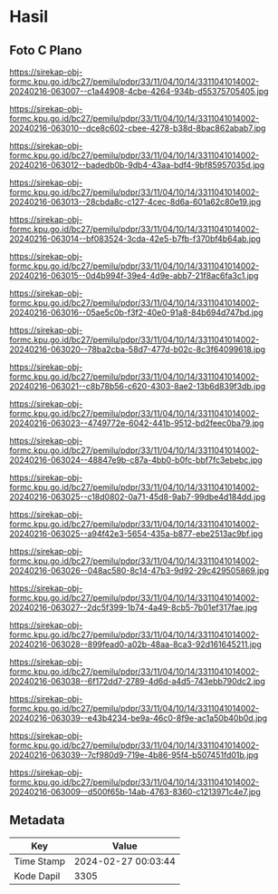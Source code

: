 # Hasil

## Foto C Plano

https://sirekap-obj-formc.kpu.go.id/bc27/pemilu/pdpr/33/11/04/10/14/3311041014002-20240216-063007--c1a44908-4cbe-4264-934b-d55375705405.jpg

https://sirekap-obj-formc.kpu.go.id/bc27/pemilu/pdpr/33/11/04/10/14/3311041014002-20240216-063010--dce8c602-cbee-4278-b38d-8bac862abab7.jpg

https://sirekap-obj-formc.kpu.go.id/bc27/pemilu/pdpr/33/11/04/10/14/3311041014002-20240216-063012--badedb0b-9db4-43aa-bdf4-9bf85957035d.jpg

https://sirekap-obj-formc.kpu.go.id/bc27/pemilu/pdpr/33/11/04/10/14/3311041014002-20240216-063013--28cbda8c-c127-4cec-8d6a-601a62c80e19.jpg

https://sirekap-obj-formc.kpu.go.id/bc27/pemilu/pdpr/33/11/04/10/14/3311041014002-20240216-063014--bf083524-3cda-42e5-b7fb-f370bf4b64ab.jpg

https://sirekap-obj-formc.kpu.go.id/bc27/pemilu/pdpr/33/11/04/10/14/3311041014002-20240216-063015--0d4b994f-39e4-4d9e-abb7-21f8ac6fa3c1.jpg

https://sirekap-obj-formc.kpu.go.id/bc27/pemilu/pdpr/33/11/04/10/14/3311041014002-20240216-063016--05ae5c0b-f3f2-40e0-91a8-84b694d747bd.jpg

https://sirekap-obj-formc.kpu.go.id/bc27/pemilu/pdpr/33/11/04/10/14/3311041014002-20240216-063020--78ba2cba-58d7-477d-b02c-8c3f64099618.jpg

https://sirekap-obj-formc.kpu.go.id/bc27/pemilu/pdpr/33/11/04/10/14/3311041014002-20240216-063021--c8b78b56-c620-4303-8ae2-13b6d839f3db.jpg

https://sirekap-obj-formc.kpu.go.id/bc27/pemilu/pdpr/33/11/04/10/14/3311041014002-20240216-063023--4749772e-6042-441b-9512-bd2feec0ba79.jpg

https://sirekap-obj-formc.kpu.go.id/bc27/pemilu/pdpr/33/11/04/10/14/3311041014002-20240216-063024--48847e9b-c87a-4bb0-b0fc-bbf7fc3ebebc.jpg

https://sirekap-obj-formc.kpu.go.id/bc27/pemilu/pdpr/33/11/04/10/14/3311041014002-20240216-063025--c18d0802-0a71-45d8-9ab7-99dbe4d184dd.jpg

https://sirekap-obj-formc.kpu.go.id/bc27/pemilu/pdpr/33/11/04/10/14/3311041014002-20240216-063025--a94f42e3-5654-435a-b877-ebe2513ac9bf.jpg

https://sirekap-obj-formc.kpu.go.id/bc27/pemilu/pdpr/33/11/04/10/14/3311041014002-20240216-063026--048ac580-8c14-47b3-9d92-29c429505869.jpg

https://sirekap-obj-formc.kpu.go.id/bc27/pemilu/pdpr/33/11/04/10/14/3311041014002-20240216-063027--2dc5f399-1b74-4a49-8cb5-7b01ef317fae.jpg

https://sirekap-obj-formc.kpu.go.id/bc27/pemilu/pdpr/33/11/04/10/14/3311041014002-20240216-063028--899fead0-a02b-48aa-8ca3-92d161645211.jpg

https://sirekap-obj-formc.kpu.go.id/bc27/pemilu/pdpr/33/11/04/10/14/3311041014002-20240216-063038--6f172dd7-2789-4d6d-a4d5-743ebb790dc2.jpg

https://sirekap-obj-formc.kpu.go.id/bc27/pemilu/pdpr/33/11/04/10/14/3311041014002-20240216-063039--e43b4234-be9a-46c0-8f9e-ac1a50b40b0d.jpg

https://sirekap-obj-formc.kpu.go.id/bc27/pemilu/pdpr/33/11/04/10/14/3311041014002-20240216-063039--7cf980d9-719e-4b86-95f4-b507451fd01b.jpg

https://sirekap-obj-formc.kpu.go.id/bc27/pemilu/pdpr/33/11/04/10/14/3311041014002-20240216-063009--d500f65b-14ab-4763-8360-c1213971c4e7.jpg


## Metadata

| Key        | Value               |
| ---------- | ------------------- |
| Time Stamp | 2024-02-27 00:03:44 |
| Kode Dapil | 3305                |



